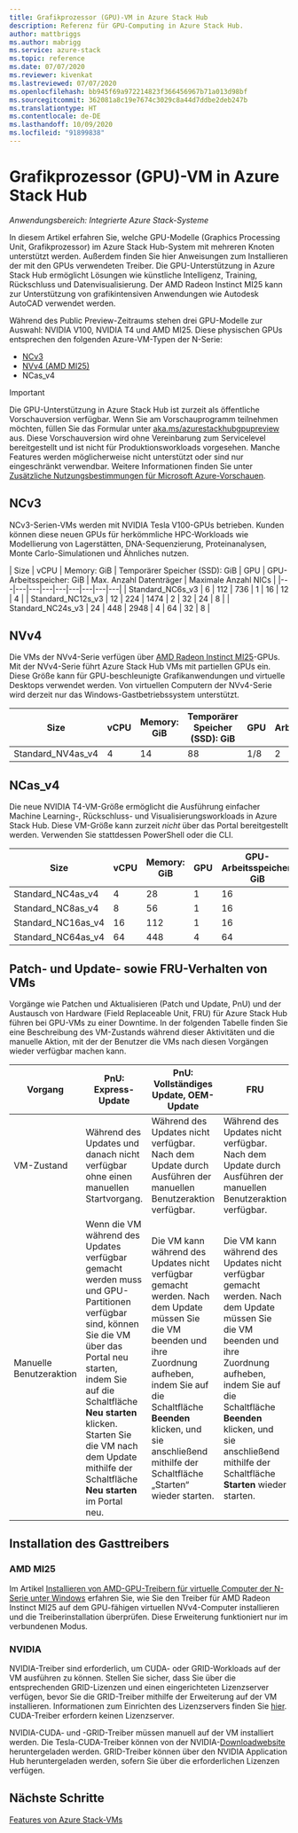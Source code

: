 ```yaml
---
title: Grafikprozessor (GPU)-VM in Azure Stack Hub
description: Referenz für GPU-Computing in Azure Stack Hub.
author: mattbriggs
ms.author: mabrigg
ms.service: azure-stack
ms.topic: reference
ms.date: 07/07/2020
ms.reviewer: kivenkat
ms.lastreviewed: 07/07/2020
ms.openlocfilehash: bb945f69a972214823f366456967b71a013d98bf
ms.sourcegitcommit: 362081a8c19e7674c3029c8a44d7ddbe2deb247b
ms.translationtype: HT
ms.contentlocale: de-DE
ms.lasthandoff: 10/09/2020
ms.locfileid: "91899838"
---
```

# <a name="graphics-processing-unit-gpu-virtual-machine-vm-on-azure-stack-hub"></a>Grafikprozessor (GPU)-VM in Azure Stack Hub

*Anwendungsbereich: Integrierte Azure Stack-Systeme*

In diesem Artikel erfahren Sie, welche GPU-Modelle (Graphics Processing Unit, Grafikprozessor) im Azure Stack Hub-System mit mehreren Knoten unterstützt werden. Außerdem finden Sie hier Anweisungen zum Installieren der mit den GPUs verwendeten Treiber. Die GPU-Unterstützung in Azure Stack Hub ermöglicht Lösungen wie künstliche Intelligenz, Training, Rückschluss und Datenvisualisierung. Der AMD Radeon Instinct MI25 kann zur Unterstützung von grafikintensiven Anwendungen wie Autodesk AutoCAD verwendet werden.

Während des Public Preview-Zeitraums stehen drei GPU-Modelle zur Auswahl: NVIDIA V100, NVIDIA T4 und AMD MI25. Diese physischen GPUs entsprechen den folgenden Azure-VM-Typen der N-Serie:
- [NCv3](/azure/virtual-machines/ncv3-series)
- [NVv4 (AMD MI25)](/azure/virtual-machines/nvv4-series)
- NCas_v4

> [!IMPORTANT]  
> Die GPU-Unterstützung in Azure Stack Hub ist zurzeit als öffentliche Vorschauversion verfügbar. Wenn Sie am Vorschauprogramm teilnehmen möchten, füllen Sie das Formular unter [aka.ms/azurestackhubgpupreview](https://aka.ms/azurestackhubgpupreview) aus.
> Diese Vorschauversion wird ohne Vereinbarung zum Servicelevel bereitgestellt und ist nicht für Produktionsworkloads vorgesehen. Manche Features werden möglicherweise nicht unterstützt oder sind nur eingeschränkt verwendbar. Weitere Informationen finden Sie unter [Zusätzliche Nutzungsbestimmungen für Microsoft Azure-Vorschauen](https://azure.microsoft.com/support/legal/preview-supplemental-terms/).

## <a name="ncv3"></a>NCv3

NCv3-Serien-VMs werden mit NVIDIA Tesla V100-GPUs betrieben. Kunden können diese neuen GPUs für herkömmliche HPC-Workloads wie Modellierung von Lagerstätten, DNA-Sequenzierung, Proteinanalysen, Monte Carlo-Simulationen und Ähnliches nutzen. 

| Size | vCPU | Memory: GiB | Temporärer Speicher (SSD): GiB | GPU | GPU-Arbeitsspeicher: GiB | Max. Anzahl Datenträger | Maximale Anzahl NICs |
|---|---|---|---|---|---|---|---|---|
| Standard_NC6s_v3    | 6  | 112 | 736  | 1 | 16 | 12 | 4 |
| Standard_NC12s_v3   | 12 | 224 | 1474 | 2 | 32 | 24 | 8 |
| Standard_NC24s_v3   | 24 | 448 | 2948 | 4 | 64 | 32 | 8 |

## <a name="nvv4"></a>NVv4

Die VMs der NVv4-Serie verfügen über [AMD Radeon Instinct MI25](https://www.amd.com/en/products/professional-graphics/instinct-MI25)-GPUs. Mit der NVv4-Serie führt Azure Stack Hub VMs mit partiellen GPUs ein. Diese Größe kann für GPU-beschleunigte Grafikanwendungen und virtuelle Desktops verwendet werden. Von virtuellen Computern der NVv4-Serie wird derzeit nur das Windows-Gastbetriebssystem unterstützt. 

| Size | vCPU | Memory: GiB | Temporärer Speicher (SSD): GiB | GPU | GPU-Arbeitsspeicher: GiB | Max. Anzahl Datenträger | Maximale Anzahl NICs | 
| --- | --- | --- | --- | --- | --- | --- | --- |   
| Standard_NV4as_v4 |4 |14 |88 | 1/8 | 2 | 4 | 2 | 

## <a name="ncas_v4"></a>NCas_v4

Die neue NVIDIA T4-VM-Größe ermöglicht die Ausführung einfacher Machine Learning-, Rückschluss- und Visualisierungsworkloads in Azure Stack Hub. Diese VM-Größe kann zurzeit *nicht* über das Portal bereitgestellt werden. Verwenden Sie stattdessen PowerShell oder die CLI.


| Size | vCPU | Memory: GiB | GPU | GPU-Arbeitsspeicher: GiB | Max. Anzahl Datenträger | Maximale Anzahl NICs | 
| --- | --- | --- | --- | --- | --- | --- |
| Standard_NC4as_v4 |4 |28 | 1 | 16 | 8 | 4 | 
| Standard_NC8as_v4 |8 |56 | 1 | 16 | 16 | 8 | 
| Standard_NC16as_v4 |16 |112 | 1 | 16 | 32 | 8 | 
| Standard_NC64as_v4 |64 |448 | 4 | 64 | 32 | 8 | 


## <a name="patch-and-update-fru-behavior-of-vms"></a>Patch- und Update- sowie FRU-Verhalten von VMs 

Vorgänge wie Patchen und Aktualisieren (Patch und Update, PnU) und der Austausch von Hardware (Field Replaceable Unit, FRU) für Azure Stack Hub führen bei GPU-VMs zu einer Downtime. In der folgenden Tabelle finden Sie eine Beschreibung des VM-Zustands während dieser Aktivitäten und die manuelle Aktion, mit der der Benutzer die VMs nach diesen Vorgängen wieder verfügbar machen kann. 

| Vorgang | PnU: Express-Update | PnU: Vollständiges Update, OEM-Update | FRU | 
| --- | --- | --- | --- | 
| VM-Zustand  | Während des Updates und danach nicht verfügbar ohne einen manuellen Startvorgang. | Während des Updates nicht verfügbar. Nach dem Update durch Ausführen der manuellen Benutzeraktion verfügbar. | Während des Updates nicht verfügbar. Nach dem Update durch Ausführen der manuellen Benutzeraktion verfügbar.| 
| Manuelle Benutzeraktion | Wenn die VM während des Updates verfügbar gemacht werden muss und GPU-Partitionen verfügbar sind, können Sie die VM über das Portal neu starten, indem Sie auf die Schaltfläche **Neu starten** klicken. Starten Sie die VM nach dem Update mithilfe der Schaltfläche **Neu starten** im Portal neu. | Die VM kann während des Updates nicht verfügbar gemacht werden. Nach dem Update müssen Sie die VM beenden und ihre Zuordnung aufheben, indem Sie auf die Schaltfläche **Beenden** klicken, und sie anschließend mithilfe der Schaltfläche „Starten“ wieder starten. | Die VM kann während des Updates nicht verfügbar gemacht werden. Nach dem Update müssen Sie die VM beenden und ihre Zuordnung aufheben, indem Sie auf die Schaltfläche **Beenden** klicken, und sie anschließend mithilfe der Schaltfläche **Starten** wieder starten.| 

## <a name="guest-driver-installation"></a>Installation des Gasttreibers 

### <a name="amd-mi25"></a>AMD MI25
Im Artikel [Installieren von AMD-GPU-Treibern für virtuelle Computer der N-Serie unter Windows](/azure/virtual-machines/windows/n-series-amd-driver-setup) erfahren Sie, wie Sie den Treiber für AMD Radeon Instinct MI25 auf dem GPU-fähigen virtuellen NVv4-Computer installieren und die Treiberinstallation überprüfen. Diese Erweiterung funktioniert nur im verbundenen Modus.

### <a name="nvidia"></a>NVIDIA

NVIDIA-Treiber sind erforderlich, um CUDA- oder GRID-Workloads auf der VM ausführen zu können. Stellen Sie sicher, dass Sie über die entsprechenden GRID-Lizenzen und einen eingerichteten Lizenzserver verfügen, bevor Sie die GRID-Treiber mithilfe der Erweiterung auf der VM installieren. Informationen zum Einrichten des Lizenzservers finden Sie [hier](https://docs.nvidia.com/grid/ls/latest/grid-license-server-user-guide/index.html). CUDA-Treiber erfordern keinen Lizenzserver.

NVIDIA-CUDA- und -GRID-Treiber müssen manuell auf der VM installiert werden. Die Tesla-CUDA-Treiber können von der NVIDIA-[Downloadwebsite](https://www.nvidia.com/Download/index.aspx) heruntergeladen werden. GRID-Treiber können über den NVIDIA Application Hub heruntergeladen werden, sofern Sie über die erforderlichen Lizenzen verfügen.

## <a name="next-steps"></a>Nächste Schritte 

[Features von Azure Stack-VMs](azure-stack-vm-considerations.md)